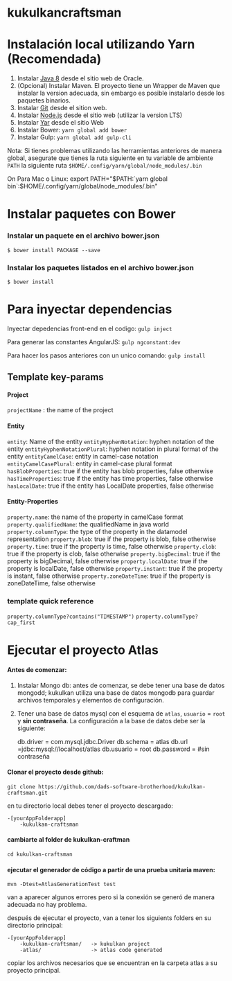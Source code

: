 # kukulkancraftsman
 
# Instalación local utilizando Yarn (Recomendada)
1. Instalar [Java 8](http://www.oracle.com/technetwork/java/javase/downloads/index.html) desde el sitio web de Oracle. 
2. (Opcional) Instalar Maven. El proyecto tiene un Wrapper de Maven que instalar la version adecuada, sin embargo es posible instalarlo desde los paquetes binarios.
3. Instalar [Git](https://git-scm.com/) desde el sition web.
4. Instalar [Node.js](https://nodejs.org/es/) desde el sitio web (utilizar la version LTS)
5. Instalar [Yar](https://yarnpkg.com/en/docs/install) desde el sitio Web
7. Instalar Bower: `yarn global add bower`
8. Instalar Gulp: `yarn global add gulp-cli`

Nota: Si tienes problemas utilizando las herramientas anteriores de manera global, asegurate que tienes la ruta siguiente en tu variable de ambiente `PATH` la siguiente ruta `$HOME/.config/yarn/global/node_modules/.bin`

On Para Mac o Linux: export PATH="$PATH:`yarn global bin`:$HOME/.config/yarn/global/node_modules/.bin"

# Instalar paquetes con Bower

### Instalar un paquete en el archivo bower.json
`$ bower install PACKAGE --save`
### Instalar los paquetes listados en el archivo bower.json
`$ bower install`


# Para inyectar dependencias

Inyectar depedencias front-end en el codigo:
 `gulp inject`

Para generar las constantes AngularJS:
 `gulp ngconstant:dev`

Para hacer los pasos anteriores con un unico comando:
 `gulp install`
 
 
## Template key-params

#### Project
`projectName` : the name of the project

#### Entity
`entity`: Name of the entity
`entityHyphenNotation`: hyphen notation of the entity
`entityHyphenNotationPlural`: hyphen notation in plural format of the entity
`entityCamelCase`: entity in camel-case notation
`entityCamelCasePlural`: entity in camel-case plural format
`hasBlobProperties`: true if the entity has blob properties, false otherwise
`hasTimeProperties`: true if the entity has time properties, false otherwise
`hasLocalDate`: true if the entity has LocalDate properties, false otherwise

#### Entity-Properties
`property.name`: the name of the property in camelCase format
`property.qualifiedName`: the qualifiedName in java world
`property.columnType`: the type of the property in the datamodel representation
`property.blob`: true if the property is blob, false otherwise
`property.time`: true if the property is time, false otherwise
`property.clob`: true if the property is clob, false otherwise
`property.bigDecimal`: true if the property is bigDecimal, false otherwise
`property.localDate`: true if the property is localDate, false otherwise
`property.instant`: true if the property is instant, false otherwise
`property.zoneDateTime`: true if the property is zoneDateTime, false otherwise
 

### template quick reference

`property.columnType?contains("TIMESTAMP")`
`property.columnType?cap_first`



# Ejecutar el proyecto Atlas

#### Antes de comenzar:

1. Instalar Mongo db: antes de comenzar, se debe tener una base de datos mongodd; kukulkan utiliza una base de datos mongodb para guardar archivos temporales y elementos de configuración.

2. Tener una base de datos mysql con el esquema de `atlas`, `usuario` = `root` y **sin contraseña**.
La configuración a la base de datos debe ser la siguiente:

	db.driver = com.mysql.jdbc.Driver
	db.schema = atlas
	db.url =jdbc:mysql://localhost/atlas
	db.usuario = root
	db.password =       #sin contraseña

#### Clonar el proyecto desde github:

	git clone https://github.com/dads-software-brotherhood/kukulkan-craftsman.git

en tu directorio local debes tener el proyecto descargado:

	-[yourAppFolderapp]
		-kukulkan-craftsman

#### cambiarte al folder de kukulkan-craftman

	cd kukulkan-craftsman

#### ejecutar el generador de código a partir de una prueba unitaria maven:

	mvn -Dtest=AtlasGenerationTest test

van a aparecer algunos errores pero si la conexión se generó de manera adecuada no hay problema.

después de ejecutar el proyecto, van a tener los siguients folders en su directorio principal:

	-[yourAppFolderapp]
		-kukulkan-craftsman/   -> kukulkan project
		-atlas/                -> atlas code generated

copiar los archivos necesarios que se encuentran en la carpeta atlas a su proyecto principal.

